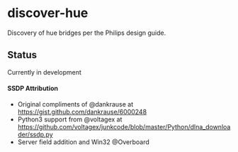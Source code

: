 # discover-hue
Discovery of hue bridges per the Philips design guide.

## Status
Currently in development

#### SSDP Attribution
* Original compliments of @dankrause at https://gist.github.com/dankrause/6000248
* Python3 support from @voltagex at https://github.com/voltagex/junkcode/blob/master/Python/dlna_downloader/ssdp.py
* Server field addition and Win32 @Overboard
